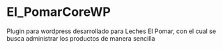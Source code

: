 # El_PomarCoreWP
 Plugin para wordpress desarrollado para Leches El Pomar, con el cual se busca administrar los productos de manera sencilla
